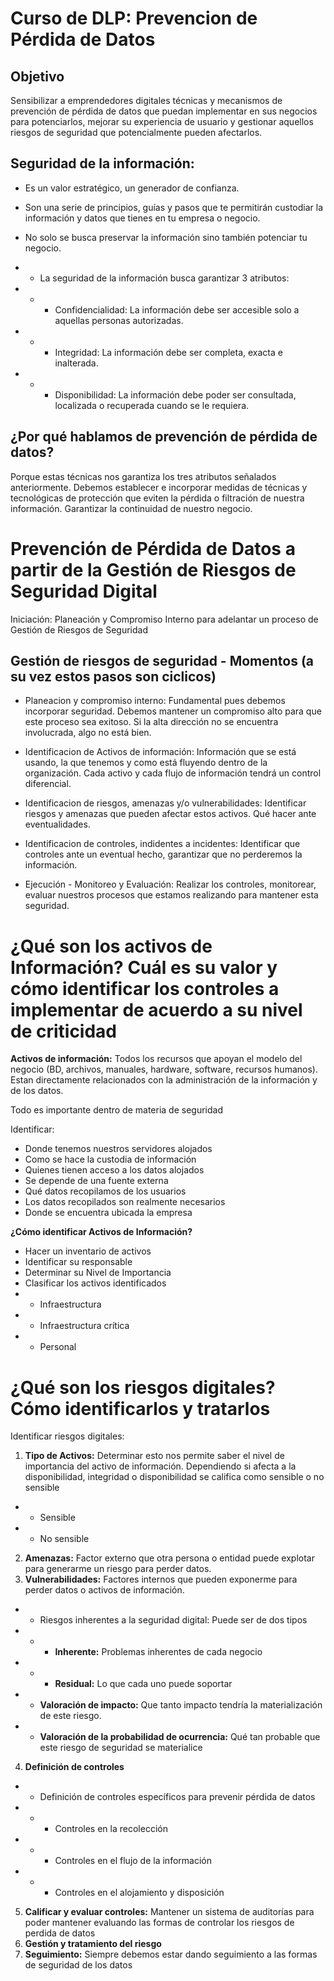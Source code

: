 # Curso de DLP: Prevencion de Pérdida de Datos

## Objetivo

Sensibilizar a emprendedores digitales técnicas y mecanismos de prevención de pérdida de datos que puedan
implementar en sus negocios para potenciarlos, mejorar su experiencia de usuario y gestionar aquellos riesgos
de seguridad que potencialmente pueden afectarlos. 

## Seguridad de la información:

- Es un valor estratégico, un generador de confianza.
- Son una serie de principios, guías y pasos que te permitirán custodiar la información y datos que tienes en tu empresa o negocio.

- No solo se busca preservar la información sino también potenciar tu negocio.

- - La seguridad de la información busca garantizar 3 atributos:
- - - Confidencialidad: La información debe ser accesible solo a aquellas personas autorizadas.
- - - Integridad: La información debe ser completa, exacta e inalterada.
- - - Disponibilidad: La información debe poder ser consultada, localizada o recuperada cuando se le requiera.


## ¿Por qué hablamos de prevención de pérdida de datos?

Porque estas técnicas nos garantiza los tres atributos señalados anteriormente.
Debemos establecer e incorporar medidas de técnicas y tecnológicas de protección
que eviten la pérdida o filtración de nuestra información. Garantizar la continuidad de nuestro negocio.

# Prevención de Pérdida de Datos a partir de la Gestión de Riesgos de Seguridad Digital

Iniciación: Planeación y Compromiso Interno para adelantar un proceso de Gestión de Riesgos de Seguridad

## Gestión de riesgos de seguridad - Momentos (a su vez estos pasos son ciclicos)

 - Planeacion y compromiso interno: Fundamental pues debemos incorporar seguridad. Debemos mantener un compromiso alto para que este proceso sea exitoso. Si la alta dirección no se encuentra involucrada, algo no está bien.

- Identificacion de Activos de información: Información que se está usando, la que tenemos y como está fluyendo dentro de la organización. Cada activo y cada flujo de información tendrá un control diferencial.

- Identificacion de riesgos, amenazas y/o vulnerabilidades: Identificar riesgos y amenazas que pueden afectar estos activos. Qué hacer ante eventualidades.

- Identificacion de controles, indidentes a incidentes: Identificar que controles ante un eventual hecho, garantizar que no perderemos la información.

- Ejecución - Monitoreo y Evaluación: Realizar los controles, monitorear, evaluar nuestros procesos que estamos realizando para mantener esta seguridad.


# ¿Qué son los activos de Información? Cuál es su valor y cómo identificar los controles a implementar de acuerdo a su nivel de criticidad

**Activos de información:** Todos los recursos que apoyan el modelo del negocio (BD, archivos, manuales, hardware, software, recursos humanos). 
Estan directamente relacionados con la administración de la información y de los datos.

Todo es importante dentro de materia de seguridad

Identificar:

- Donde tenemos nuestros servidores alojados
- Como se hace la custodia de información
- Quienes tienen acceso a los datos alojados
- Se depende de una fuente externa
- Qué datos recopilamos de los usuarios
- Los datos recopilados son realmente necesarios
- Donde se encuentra ubicada la empresa

**¿Cómo identificar Activos de Información?**

- Hacer un inventario de activos
- Identificar su responsable
- Determinar su Nivel de Importancia
- Clasificar los activos identificados
- - Infraestructura
- - Infraestructura crítica
- - Personal


# ¿Qué son los riesgos digitales? Cómo identificarlos y tratarlos

Identificar riesgos digitales:

1. **Tipo de Activos:** Determinar esto nos permite saber el nivel de importancia del activo de información.
Dependiendo si afecta a la disponibilidad, integridad o disponibilidad se califica como sensible o no sensible
- - Sensible
- - No sensible
2. **Amenazas:** Factor externo que otra persona o entidad puede explotar para generarme un riesgo para perder datos.
3. **Vulnerabilidades:** Factores internos que pueden exponerme para perder datos o activos de información.
- - Riesgos inherentes a la seguridad digital: Puede ser de dos tipos
- - - **Inherente:** Problemas inherentes de cada negocio
- - - **Residual:** Lo que cada uno puede soportar
- - **Valoración de impacto:** Que tanto impacto tendría la materialización de este riesgo.
- - **Valoración de la probabilidad de ocurrencia:** Qué tan probable que este riesgo de seguridad se materialice
4. **Definición de controles**
- - Definición de controles específicos para prevenir pérdida de datos
- - - Controles en la recolección
- - - Controles en el flujo de la información
- - - Controles en el alojamiento y disposición
5. **Calificar y evaluar controles:** Mantener un sistema de auditorías para poder mantener evaluando las formas de controlar los
riesgos de perdida de datos
6. **Gestión y tratamiento del riesgo**
7. **Seguimiento:** Siempre debemos estar dando seguimiento a las formas de seguridad de los datos
